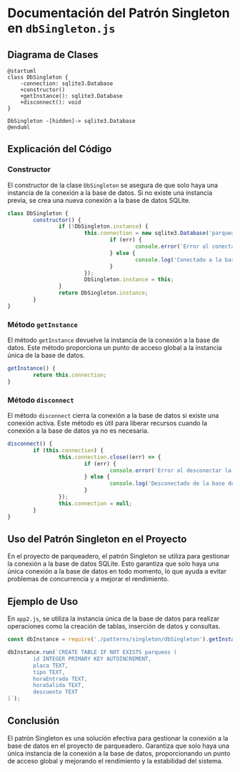 # Documentación del Patrón Singleton en `dbSingleton.js`

## Diagrama de Clases

```plantuml
@startuml
class DbSingleton {
    -connection: sqlite3.Database
    +constructor()
    +getInstance(): sqlite3.Database
    +disconnect(): void
}

DbSingleton -[hidden]-> sqlite3.Database
@enduml
```

## Explicación del Código

### Constructor

El constructor de la clase `DbSingleton` se asegura de que solo haya una instancia de la conexión a la base de datos. Si no existe una instancia previa, se crea una nueva conexión a la base de datos SQLite.

```javascript
class DbSingleton {
        constructor() {
                if (!DbSingleton.instance) {
                        this.connection = new sqlite3.Database('parqueadero.db', (err) => {
                                if (err) {
                                        console.error('Error al conectar a la base de datos:', err.message);
                                } else {
                                        console.log('Conectado a la base de datos SQLite.');
                                }
                        });
                        DbSingleton.instance = this;
                }
                return DbSingleton.instance;
        }
}
```

### Método `getInstance`

El método `getInstance` devuelve la instancia de la conexión a la base de datos. Este método proporciona un punto de acceso global a la instancia única de la base de datos.

```javascript
getInstance() {
        return this.connection;
}
```

### Método `disconnect`

El método `disconnect` cierra la conexión a la base de datos si existe una conexión activa. Este método es útil para liberar recursos cuando la conexión a la base de datos ya no es necesaria.

```javascript
disconnect() {
        if (this.connection) {
                this.connection.close((err) => {
                        if (err) {
                                console.error('Error al desconectar la base de datos:', err.message);
                        } else {
                                console.log('Desconectado de la base de datos SQLite.');
                        }
                });
                this.connection = null;
        }
}
```

## Uso del Patrón Singleton en el Proyecto

En el proyecto de parqueadero, el patrón Singleton se utiliza para gestionar la conexión a la base de datos SQLite. Esto garantiza que solo haya una única conexión a la base de datos en todo momento, lo que ayuda a evitar problemas de concurrencia y a mejorar el rendimiento.

## Ejemplo de Uso

En `app2.js`, se utiliza la instancia única de la base de datos para realizar operaciones como la creación de tablas, inserción de datos y consultas.

```javascript
const dbInstance = require('./patterns/singleton/dbSingleton').getInstance();

dbInstance.run(`CREATE TABLE IF NOT EXISTS parqueos (
        id INTEGER PRIMARY KEY AUTOINCREMENT, 
        placa TEXT, 
        tipo TEXT, 
        horaEntrada TEXT, 
        horaSalida TEXT,
        descuento TEXT
)`);
```

## Conclusión

El patrón Singleton es una solución efectiva para gestionar la conexión a la base de datos en el proyecto de parqueadero. Garantiza que solo haya una única instancia de la conexión a la base de datos, proporcionando un punto de acceso global y mejorando el rendimiento y la estabilidad del sistema.